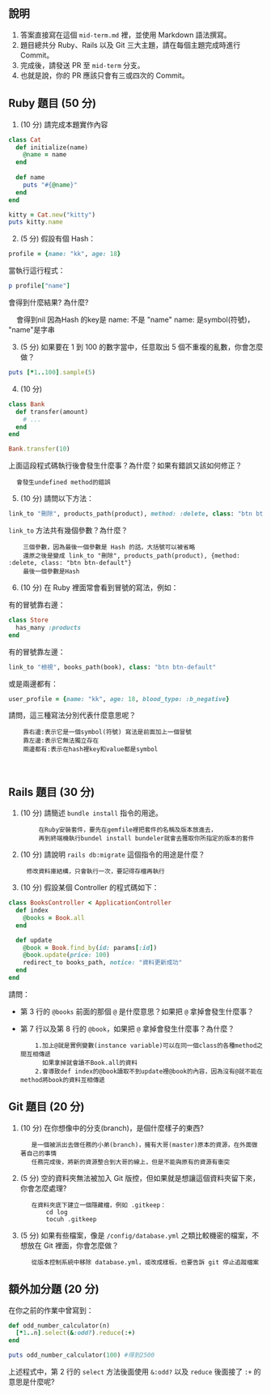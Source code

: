 ## 說明

1. 答案直接寫在這個 `mid-term.md` 裡，並使用 Markdown 語法撰寫。
1. 題目總共分 Ruby、Rails 以及 Git 三大主題，請在每個主題完成時進行 Commit。
1. 完成後，請發送 PR 至 `mid-term` 分支。
1. 也就是說，你的 PR 應該只會有三或四次的 Commit。

## Ruby 題目 (50 分)

1. (10 分) 請完成本題實作內容

```ruby
class Cat
  def initialize(name)
    @name = name
  end
  
  def name
    puts "#{@name}"
  end
end

kitty = Cat.new("kitty")
puts kitty.name 
```

2. (5 分) 假設有個 Hash：

```ruby
profile = {name: "kk", age: 18}
```

當執行這行程式：

```ruby
p profile["name"]
```

會得到什麼結果? 為什麼?

      會得到nil
      因為Hash 的key是 name: 不是 "name"
      name: 是symbol(符號)， "name"是字串

3. (5 分) 如果要在 1 到 100 的數字當中，任意取出 5 個不重複的亂數，你會怎麼做？

```ruby
puts [*1..100].sample(5)
```

4. (10 分)
```ruby
class Bank
  def transfer(amount)
    # ...
  end
end

Bank.transfer(10)
```

上面這段程式碼執行後會發生什麼事？為什麼？如果有錯誤又該如何修正？

        `會發生undefined method的錯誤`
 
5. (10 分) 請問以下方法：

```ruby
link_to "刪除", products_path(product), method: :delete, class: "btn btn-default"
```

`link_to` 方法共有幾個參數？為什麼？

        三個參數，因為最後一個參數是 Hash 的話，大括號可以被省略
        還原之後是變成 link_to "刪除", products_path(product), {method: :delete, class: "btn btn-default"}
        最後一個參數是Hash

6. (10 分) 在 Ruby 裡面常會看到冒號的寫法，例如：

有的冒號靠右邊：

```ruby
class Store
  has_many :products
end
```

有的冒號靠左邊：

```ruby
link_to "檢視", books_path(book), class: "btn btn-default"
```

或是兩邊都有：

```ruby
user_profile = {name: "kk", age: 18, blood_type: :b_negative}
```

請問，這三種寫法分別代表什麼意思呢？

        靠右邊:表示它是一個symbol(符號) 寫法是前面加上一個冒號
        靠左邊:表示它無法獨立存在
        兩邊都有:表示在hash裡key和value都是symbol
      
      

## Rails 題目 (30 分)

1. (10 分) 請簡述 `bundle install` 指令的用途。

            在Ruby安裝套件，要先在gemfile裡把套件的名稱及版本放進去，
            再到終端機執行bundel install bundeler就會去獲取你所指定的版本的套件

2. (10 分) 請說明 `rails db:migrate` 這個指令的用途是什麼？

          `修改資料庫結構，只會執行一次，要記得存檔再執行`

3. (10 分) 假設某個 Controller 的程式碼如下：

```ruby
class BooksController < ApplicationController
  def index
    @books = Book.all
  end

  def update
    @book = Book.find_by(id: params[:id])
    @book.update(price: 100)
    redirect_to books_path, notice: "資料更新成功"
  end
end
```

請問：
- 第 3 行的 `@books` 前面的那個 `@` 是什麼意思？如果把 `@` 拿掉會發生什麼事？
- 第 7 行以及第 8 行的 `@book`，如果把 `@` 拿掉會發生什麼事？為什麼？


          1.加上@就是實例變數(instance variable)可以在同一個class的各種method之間互相傳遞 
            如果拿掉就會讀不Book.all的資料    
          2.會導致def index的@book讀取不到update裡@book的內容，因為沒有@就不能在method將book的資料互相傳遞
        

## Git 題目 (20 分)

1. (10 分) 在你想像中的分支(branch)，是個什麼樣子的東西?

          是一個被派出去做任務的小弟(branch)，擁有大哥(master)原本的資源，在外面做著自己的事情
          任務完成後，將新的資源整合到大哥的線上，但是不能與原有的資源有衝突

1. (5 分) 空的資料夾無法被加入 Git 版控，但如果就是想讓這個資料夾留下來，你會怎麼處理?

          在資料夾底下建立一個隱藏檔，例如 .gitkeep：
              cd log
              tocuh .gitkeep

2. (5 分) 如果有些檔案，像是 `/config/database.yml` 之類比較機密的檔案，不想放在 Git 裡面，你會怎麼做？

          從版本控制系統中移除 database.yml，或改成樣板，也要告訴 git 停止追蹤檔案

## 額外加分題 (20 分)

在你之前的作業中曾寫到：

```ruby
def odd_number_calculator(n)
  [*1..n].select(&:odd?).reduce(:+)
end

puts odd_number_calculator(100) #得到2500
```

上述程式中，第 2 行的 `select` 方法後面使用 `&:odd?` 以及 `reduce` 後面接了 `:+` 的意思是什麼呢?

